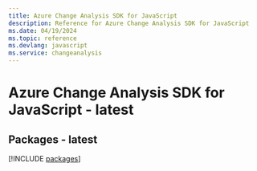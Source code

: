```yaml
---
title: Azure Change Analysis SDK for JavaScript
description: Reference for Azure Change Analysis SDK for JavaScript
ms.date: 04/19/2024
ms.topic: reference
ms.devlang: javascript
ms.service: changeanalysis
---
```

# Azure Change Analysis SDK for JavaScript - latest
## Packages - latest
[!INCLUDE [packages](change-analysis-index.md)]